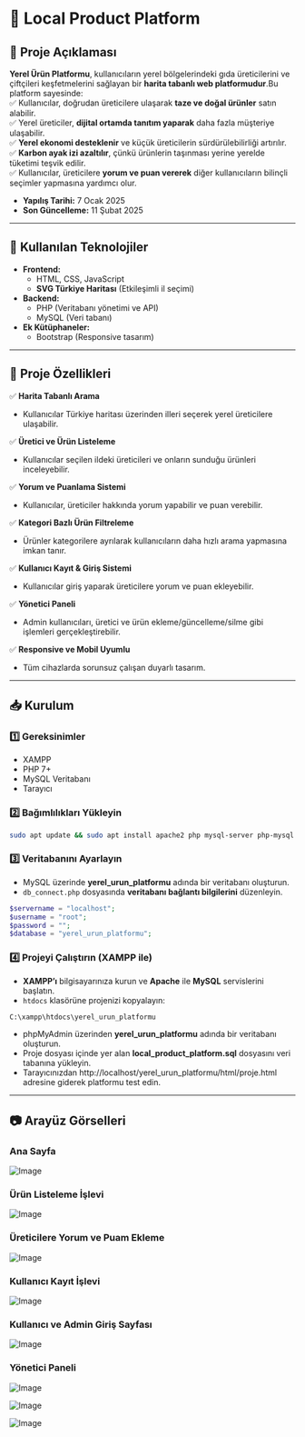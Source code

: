 # 🏡 Local Product Platform 

## 📌 Proje Açıklaması  
**Yerel Ürün Platformu**, kullanıcıların yerel bölgelerindeki gıda üreticilerini ve çiftçileri keşfetmelerini sağlayan bir **harita tabanlı web platformudur**.Bu platform sayesinde:  
✅ Kullanıcılar, doğrudan üreticilere ulaşarak **taze ve doğal ürünler** satın alabilir.  
✅ Yerel üreticiler, **dijital ortamda tanıtım yaparak** daha fazla müşteriye ulaşabilir.  
✅ **Yerel ekonomi desteklenir** ve küçük üreticilerin sürdürülebilirliği artırılır.  
✅ **Karbon ayak izi azaltılır**, çünkü ürünlerin taşınması yerine yerelde tüketimi teşvik edilir.  
✅ Kullanıcılar, üreticilere **yorum ve puan vererek** diğer kullanıcıların bilinçli seçimler yapmasına yardımcı olur.  

- **Yapılış Tarihi:** 7 Ocak 2025
- **Son Güncelleme:** 11 Şubat 2025

---

## 🚀 Kullanılan Teknolojiler  
- **Frontend:**  
  - HTML, CSS, JavaScript  
  - **SVG Türkiye Haritası** (Etkileşimli il seçimi)  
- **Backend:**  
  - PHP (Veritabanı yönetimi ve API)  
  - MySQL (Veri tabanı)  
- **Ek Kütüphaneler:**  
  - Bootstrap (Responsive tasarım)  

---

## 🔧 Proje Özellikleri  

✅ **Harita Tabanlı Arama**  
- Kullanıcılar Türkiye haritası üzerinden illeri seçerek yerel üreticilere ulaşabilir.  

✅ **Üretici ve Ürün Listeleme**  
- Kullanıcılar seçilen ildeki üreticileri ve onların sunduğu ürünleri inceleyebilir.  

✅ **Yorum ve Puanlama Sistemi**  
- Kullanıcılar, üreticiler hakkında yorum yapabilir ve puan verebilir.  

✅ **Kategori Bazlı Ürün Filtreleme**  
- Ürünler kategorilere ayrılarak kullanıcıların daha hızlı arama yapmasına imkan tanır.  

✅ **Kullanıcı Kayıt & Giriş Sistemi**  
- Kullanıcılar giriş yaparak üreticilere yorum ve puan ekleyebilir.

✅ **Yönetici Paneli**  
- Admin kullanıcıları, üretici ve ürün ekleme/güncelleme/silme gibi işlemleri gerçekleştirebilir.  

✅ **Responsive ve Mobil Uyumlu**  
- Tüm cihazlarda sorunsuz çalışan duyarlı tasarım.  

---

## 📥 Kurulum  

### 1️⃣ Gereksinimler  
- XAMPP  
- PHP 7+  
- MySQL Veritabanı  
- Tarayıcı  

### 2️⃣ Bağımlılıkları Yükleyin  
```bash
sudo apt update && sudo apt install apache2 php mysql-server php-mysql
```

### 3️⃣ Veritabanını Ayarlayın  
- MySQL üzerinde **yerel_urun_platformu** adında bir veritabanı oluşturun.  
- `db_connect.php` dosyasında **veritabanı bağlantı bilgilerini** düzenleyin.  

```php
$servername = "localhost";
$username = "root";
$password = "";
$database = "yerel_urun_platformu";
```

### 4️⃣ Projeyi Çalıştırın (XAMPP ile)  
- **XAMPP’ı** bilgisayarınıza kurun ve **Apache** ile **MySQL** servislerini başlatın.  
- `htdocs` klasörüne projenizi kopyalayın:  

```bash
C:\xampp\htdocs\yerel_urun_platformu
```

- phpMyAdmin üzerinden **yerel_urun_platformu** adında bir veritabanı oluşturun.
- Proje dosyası içinde yer alan **local_product_platform.sql** dosyasını veri tabanına yükleyin.
- Tarayıcınızdan http://localhost/yerel_urun_platformu/html/proje.html adresine giderek platformu test edin.
---

## 📷 Arayüz Görselleri  

### Ana Sayfa 
![Image](https://github.com/user-attachments/assets/70bd5326-12d2-4b31-ab7a-0fec36fb4155)

### Ürün Listeleme İşlevi
![Image](https://github.com/user-attachments/assets/fc902999-6558-4ea8-b80e-c95df072ff7c)

### Üreticilere Yorum ve Puam Ekleme
![Image](https://github.com/user-attachments/assets/c679ee90-51ca-4a05-83fd-066869afa70f)

### Kullanıcı Kayıt İşlevi
![Image](https://github.com/user-attachments/assets/1a4288de-cc6e-4a15-81ad-0cf99f3e7311)

### Kullanıcı ve Admin Giriş Sayfası
![Image](https://github.com/user-attachments/assets/044f20a6-2b6f-44b0-9be8-e65ed247ca31)

### Yönetici Paneli 
![Image](https://github.com/user-attachments/assets/1b49c55a-8266-4d76-b015-12e3bd6e6b0d)

![Image](https://github.com/user-attachments/assets/38d3f93f-f748-4b78-8452-5191ec28d8b5)

![Image](https://github.com/user-attachments/assets/95ea90d0-2d60-481e-ac01-0141f007578a)
